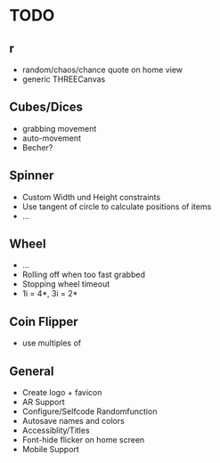 # TODO

## r

* random/chaos/chance quote on home view
* generic THREECanvas

## Cubes/Dices

* grabbing movement
* auto-movement
* Becher?

## Spinner

* Custom Width und Height constraints
* Use tangent of circle to calculate positions of items
* ...

## Wheel

* ...
* Rolling off when too fast grabbed
* Stopping wheel timeout
* 1i = 4*, 3i = 2*

## Coin Flipper

* use multiples of 

## General

* Create logo + favicon
* AR Support
* Configure/Selfcode Randomfunction
* Autosave names and colors
* Accessiblity/Titles
* Font-hide flicker on home screen
* Mobile Support